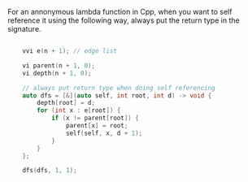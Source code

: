 For an annonymous lambda function in Cpp, when you want to self reference it using the following way,  always put the return type in the signature.
```cpp

    vvi e(n + 1); // edge list

    vi parent(n + 1, 0);
    vi depth(n + 1, 0);

    // always put return type when doing self referencing
    auto dfs = [&](auto self, int root, int d) -> void {
        depth[root] = d;
        for (int x : e[root]) {
            if (x != parent[root]) {
                parent[x] = root;
                self(self, x, d + 1);
            }
        }
    };

    dfs(dfs, 1, 1);
```
